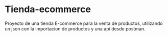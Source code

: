 # Tienda-ecommerce
Proyecto de una tienda E-commerce para la venta de productos, utilizando un json con la importacion de productos y una api desde postman.
